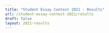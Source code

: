```yaml
---
title: "Student Essay Contest 2021 - Results"
url: /student-essay-contest-2021/results
draft: false
layout: 2021-results
---
```


